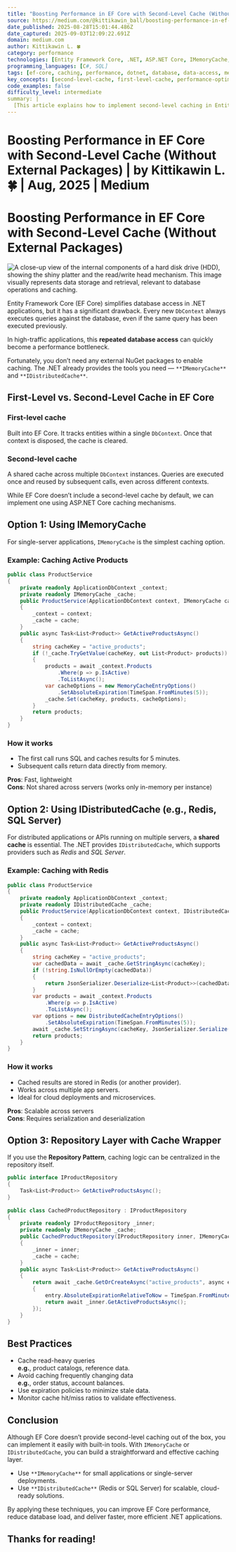 ```yaml
---
title: "Boosting Performance in EF Core with Second-Level Cache (Without External Packages) | by Kittikawin L. 🍀 | Aug, 2025 | Medium"
source: https://medium.com/@kittikawin_ball/boosting-performance-in-ef-core-with-second-level-cache-without-external-packages-29acf4faad09
date_published: 2025-08-28T15:01:44.486Z
date_captured: 2025-09-03T12:09:22.691Z
domain: medium.com
author: Kittikawin L. 🍀
category: performance
technologies: [Entity Framework Core, .NET, ASP.NET Core, IMemoryCache, IDistributedCache, Redis, SQL Server, System.Text.Json]
programming_languages: [C#, SQL]
tags: [ef-core, caching, performance, dotnet, database, data-access, memory-cache, distributed-cache, redis, sql-server]
key_concepts: [second-level-cache, first-level-cache, performance-optimization, repository-pattern, dependency-injection, in-memory-caching, distributed-caching, serialization]
code_examples: false
difficulty_level: intermediate
summary: |
  [This article explains how to implement second-level caching in Entity Framework Core applications without relying on external NuGet packages. It differentiates between first-level and second-level caching, highlighting the latter's importance for performance in high-traffic scenarios. The author demonstrates practical implementations using .NET's built-in `IMemoryCache` for single-server applications and `IDistributedCache` (with examples for Redis and SQL Server) for scalable, multi-server environments. The article also covers integrating caching with the Repository Pattern and provides best practices for effective cache utilization, ultimately aiming to reduce database load and improve application responsiveness.]
---
```

# Boosting Performance in EF Core with Second-Level Cache (Without External Packages) | by Kittikawin L. 🍀 | Aug, 2025 | Medium

# Boosting Performance in EF Core with Second-Level Cache (Without External Packages)

![A close-up view of the internal components of a hard disk drive (HDD), showing the shiny platter and the read/write head mechanism. This image visually represents data storage and retrieval, relevant to database operations and caching.](https://miro.medium.com/v2/resize:fit:700/0*Nl-Fq05Z676BCWMB)

Entity Framework Core (EF Core) simplifies database access in .NET applications, but it has a significant drawback. Every new `DbContext` always executes queries against the database, even if the same query has been executed previously.

In high-traffic applications, this **repeated database access** can quickly become a performance bottleneck.

Fortunately, you don’t need any external NuGet packages to enable caching. The .NET already provides the tools you need — `**IMemoryCache**` and `**IDistributedCache**`.

## First-Level vs. Second-Level Cache in EF Core

### First-level cache

Built into EF Core. It tracks entities within a single `DbContext`. Once that context is disposed, the cache is cleared.

### Second-level cache

A shared cache across multiple `DbContext` instances. Queries are executed once and reused by subsequent calls, even across different contexts.

While EF Core doesn’t include a second-level cache by default, we can implement one using ASP.NET Core caching mechanisms.

## Option 1: Using IMemoryCache

For single-server applications, `IMemoryCache` is the simplest caching option.

### Example: Caching Active Products

```csharp
public class ProductService  
{  
    private readonly ApplicationDbContext _context;  
    private readonly IMemoryCache _cache;  
    public ProductService(ApplicationDbContext context, IMemoryCache cache)  
    {  
        _context = context;  
        _cache = cache;  
    }  
    public async Task<List<Product>> GetActiveProductsAsync()  
    {  
        string cacheKey = "active_products";  
        if (!_cache.TryGetValue(cacheKey, out List<Product> products))  
        {  
            products = await _context.Products  
                .Where(p => p.IsActive)  
                .ToListAsync();  
            var cacheOptions = new MemoryCacheEntryOptions()  
                .SetAbsoluteExpiration(TimeSpan.FromMinutes(5));  
            _cache.Set(cacheKey, products, cacheOptions);  
        }  
        return products;  
    }  
}
```

### How it works

*   The first call runs SQL and caches results for 5 minutes.
*   Subsequent calls return data directly from memory.

**Pros**: Fast, lightweight  
**Cons**: Not shared across servers (works only in-memory per instance)

## Option 2: Using IDistributedCache (e.g., Redis, SQL Server)

For distributed applications or APIs running on multiple servers, a **shared cache** is essential. The .NET provides `IDistributedCache`, which supports providers such as _Redis_ and _SQL Server_.

### Example: Caching with Redis

```csharp
public class ProductService  
{  
    private readonly ApplicationDbContext _context;  
    private readonly IDistributedCache _cache;  
    public ProductService(ApplicationDbContext context, IDistributedCache cache)  
    {  
        _context = context;  
        _cache = cache;  
    }  
    public async Task<List<Product>> GetActiveProductsAsync()  
    {  
        string cacheKey = "active_products";  
        var cachedData = await _cache.GetStringAsync(cacheKey);  
        if (!string.IsNullOrEmpty(cachedData))  
        {  
            return JsonSerializer.Deserialize<List<Product>>(cachedData);  
        }  
        var products = await _context.Products  
            .Where(p => p.IsActive)  
            .ToListAsync();  
        var options = new DistributedCacheEntryOptions()  
            .SetAbsoluteExpiration(TimeSpan.FromMinutes(5));  
        await _cache.SetStringAsync(cacheKey, JsonSerializer.Serialize(products), options);  
        return products;  
    }  
}
```

### How it works

*   Cached results are stored in Redis (or another provider).
*   Works across multiple app servers.
*   Ideal for cloud deployments and microservices.

**Pros**: Scalable across servers  
**Cons**: Requires serialization and deserialization

## Option 3: Repository Layer with Cache Wrapper

If you use the **Repository Pattern**, caching logic can be centralized in the repository itself.

```csharp
public interface IProductRepository  
{  
    Task<List<Product>> GetActiveProductsAsync();  
}  
  
public class CachedProductRepository : IProductRepository  
{  
    private readonly IProductRepository _inner;  
    private readonly IMemoryCache _cache;  
    public CachedProductRepository(IProductRepository inner, IMemoryCache cache)  
    {  
        _inner = inner;  
        _cache = cache;  
    }  
    public async Task<List<Product>> GetActiveProductsAsync()  
    {  
        return await _cache.GetOrCreateAsync("active_products", async entry =>  
        {  
            entry.AbsoluteExpirationRelativeToNow = TimeSpan.FromMinutes(5);  
            return await _inner.GetActiveProductsAsync();  
        });  
    }  
}
```

## Best Practices

*   Cache read-heavy queries  
    **e.g.**, product catalogs, reference data.
*   Avoid caching frequently changing data  
    **e.g.**, order status, account balances.
*   Use expiration policies to minimize stale data.
*   Monitor cache hit/miss ratios to validate effectiveness.

## Conclusion

Although EF Core doesn’t provide second-level caching out of the box, you can implement it easily with built-in tools. With `IMemoryCache` or `IDistributedCache`, you can build a straightforward and effective caching layer.

*   Use `**IMemoryCache**` for small applications or single-server deployments.
*   Use `**IDistributedCache**` (Redis or SQL Server) for scalable, cloud-ready solutions.

By applying these techniques, you can improve EF Core performance, reduce database load, and deliver faster, more efficient .NET applications.

## Thanks for reading!